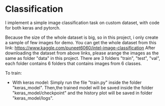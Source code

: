 # Classification
I implement a simple image classification task on custom dataset, with code for both keras and pytorch.

Because the size of the whole dataset is big, so in this project, i only create a sample of few images for demo.
You can get the whole dataset from this link:
https://www.kaggle.com/puneet6060/intel-image-classification
After downloading the dataset from above links, please arange the images as the same as folder "data" in this project.
There are 3 folders "train", "test", "val", each folder contains 6 folders that contains images from 6 classes.

To train:
- With keras model:
Simply run the file "train.py" inside the folder "keras_model".
Then,the trained model will be saved inside the folder "keras_model/checkpoint" and the history plot will be saved in folder "keras_model/logs".
